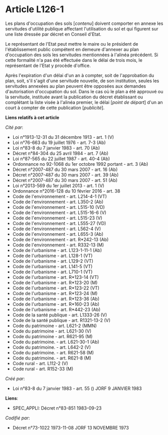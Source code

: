 # Article L126-1

Les plans d'occupation des sols [*contenu*] doivent comporter en annexe les servitudes d'utilité publique affectant
l'utilisation du sol et qui figurent sur une liste dressée par décret en Conseil d'Etat.

Le représentant de l'Etat peut mettre le maire ou le président de l'établissement public compétent en demeure d'annexer au
plan d'occupation des sols les servitudes mentionnées à l'alinéa précédent. Si cette formalité n'a pas été effectuée dans le
délai de trois mois, le représentant de l'Etat y procède d'office.

Après l'expiration d'un délai d'un an à compter, soit de l'approbation du plan, soit, s'il s'agit d'une servitude nouvelle,
de son institution, seules les servitudes annexées au plan peuvent être opposées aux demandes d'autorisation d'occupation du
sol. Dans le cas où le plan a été approuvé ou la servitude, instituée avant la publication du décret établissant ou
complétant la liste visée à l'alinéa premier, le délai [*point de départ*] d'un an court à compter de cette publication
[*publicité*].

**Liens relatifs à cet article**

_Cité par_:

  - Loi n°1913-12-31 du 31 décembre 1913 - art. 1 (V)
  - Loi n°76-663 du 19 juillet 1976 - art. 7-3 (Ab)
  - Loi n°83-8 du 7 janvier 1983 - art. 70 (Ab)
  - Décret n°84-304 du 25 avril 1984 - art. 7 (Ab)
  - Loi n°87-565 du 22 juillet 1987 - art. 40-4 (Ab)
  - Ordonnance no 92-1068 du 1er octobre 1992 portant  - art. 3 (Ab)
  - Décret n°2007-487 du 30 mars 2007 - art. 16 (Ab)
  - Décret n°2007-487 du 30 mars 2007 - art. 39 (Ab)
  - Décret n°2007-487 du 30 mars 2007 - art. 51 (Ab)
  - Loi n°2013-569 du 1er juillet 2013 - art. 1 (V)
  - Ordonnance n°2016-128 du 10 février 2016 - art. 38
  - Code de l'environnement - art. L214-4-1 (VT)
  - Code de l'environnement - art. L350-2 (Ab)
  - Code de l'environnement - art. L515-10 (VD)
  - Code de l'environnement - art. L515-16-6 (V)
  - Code de l'environnement - art. L515-23 (V)
  - Code de l'environnement - art. L555-27 (VD)
  - Code de l'environnement - art. L562-4 (V)
  - Code de l'environnement - art. L655-3 (Ab)
  - Code de l'environnement - art. R*242-13 (Ab)
  - Code de l'environnement - art. R332-13 (M)
  - Code de l'urbanisme - art. L123-1-11-1 (Ab)
  - Code de l'urbanisme - art. L128-1 (VT)
  - Code de l'urbanisme - art. L129-2 (VT)
  - Code de l'urbanisme - art. L141-5 (VT)
  - Code de l'urbanisme - art. L710-1 (VT)
  - Code de l'urbanisme - art. R*123-14 (VT)
  - Code de l'urbanisme - art. R*123-20 (M)
  - Code de l'urbanisme - art. R*123-22 (VT)
  - Code de l'urbanisme - art. R*123-24 (M)
  - Code de l'urbanisme - art. R*123-36 (Ab)
  - Code de l'urbanisme - art. R*160-23 (Ab)
  - Code de l'urbanisme - art. R*442-23 (Ab)
  - Code de la santé publique - art. L1333-26 (V)
  - Code de la santé publique - art. R1321-13-2 (V)
  - Code du patrimoine - art. L621-2 (MMN)
  - Code du patrimoine - art. L621-30 (V)
  - Code du patrimoine - art. R621-95 (M)
  - Code du patrimoine. - art. L621-30-1 (Ab)
  - Code du patrimoine. - art. L642-2 (V)
  - Code du patrimoine. - art. R621-58 (M)
  - Code du patrimoine. - art. R621-8 (M)
  - Code rural - art. L112-2 (V)
  - Code rural - art. R152-33 (M)

_Créé par_:

  - Loi n°83-8 du 7 janvier 1983 - art. 55 () JORF 9 JANVIER 1983

**Liens**:

  - SPEC_APPLI: Décret n°83-851 1983-09-23

_Codifié par_:

  - Décret n°73-1022 1973-11-08 JORF 13 NOVEMBRE 1973
